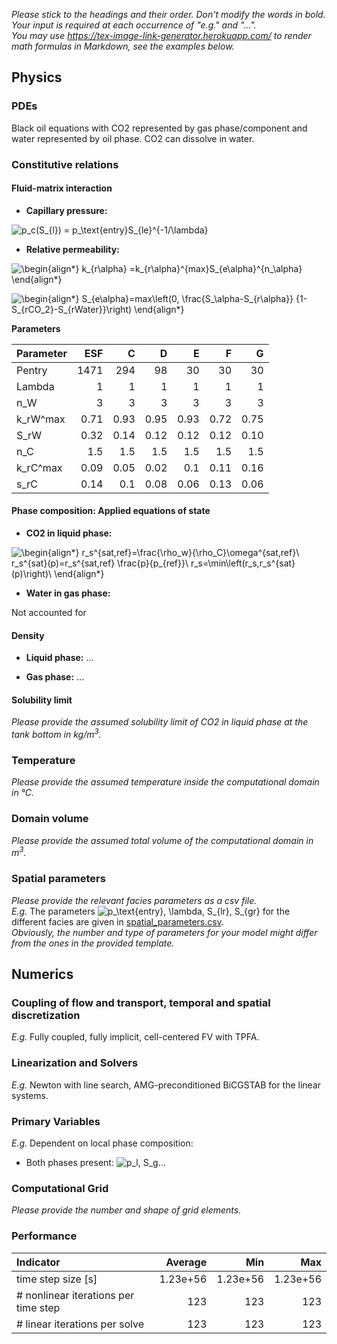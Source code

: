 _Please stick to the headings and their order. Don't modify the words in bold. Your input is required at each occurrence of "e.g." and "..."._<br>
_You may use https://tex-image-link-generator.herokuapp.com/ to render math formulas in Markdown, see the examples below._

## Physics

### PDEs

Black oil equations with CO2 represented by gas phase/component and water represented by oil phase. CO2 can dissolve in water. 


### Constitutive relations

#### Fluid-matrix interaction

* **Capillary pressure:** 

![p_c(S_{l}) = p_\text{entry}S_{le}^{-1/\lambda}](https://render.githubusercontent.com/render/math?math=%5Cdisplaystyle+p_c%28S_%7Bl%7D%29+%3D+p_%5Ctext%7Bentry%7DS_%7Ble%7D%5E%7B-1%2F%5Clambda%7D%0A)
  
* **Relative permeability:** 

![\begin{align*}
k_{r\alpha} =k_{r\alpha}^{max}S_{e\alpha}^{n_\alpha}
\end{align*}
](https://render.githubusercontent.com/render/math?math=%5Ccolor%7Bblack%7D%5Cdisplaystyle+%5Cbegin%7Balign%2A%7D%0Ak_%7Br%5Calpha%7D+%3Dk_%7Br%5Calpha%7D%5E%7Bmax%7DS_%7Be%5Calpha%7D%5E%7Bn_%5Calpha%7D%0A%5Cend%7Balign%2A%7D%0A)

![\begin{align*}
S_{e\alpha}=max\left(0, \frac{S_\alpha-S_{r\alpha}} {1-S_{rCO_2}-S_{rWater}}\right)
\end{align*}
](https://render.githubusercontent.com/render/math?math=%5Ccolor%7Bblack%7D%5Cdisplaystyle+%5Cbegin%7Balign%2A%7D%0AS_%7Be%5Calpha%7D%3Dmax%5Cleft%280%2C+%5Cfrac%7BS_%5Calpha-S_%7Br%5Calpha%7D%7D+%7B1-S_%7BrCO_2%7D-S_%7BrWater%7D%7D%5Cright%29%0A%5Cend%7Balign%2A%7D%0A)

**Parameters**

| Parameter | ESF |  C  |  D  |  E  |  F  |  G  |
|:----------|----:|----:|----:|----:|----:|----:|
|Pentry|1471| 294| 98|30| 30| 30|
|Lambda|1|1|1|1|1|1|
|n_W|3|3|3|3|3|3|
|k_rW^max| 0.71|0.93|      0.95|     0.93|    0.72|      0.75| 
|S_rW       |0.32 | 0.14| 0.12| 0.12| 0.12| 0.10|
|n_C|1.5|1.5|1.5|1.5|1.5|1.5|
|k_rC^max|0.09| 0.05| 0.02| 0.1| 0.11| 0.16|
|s_rC| 0.14| 0.1| 0.08| 0.06| 0.13| 0.06|
    

#### Phase composition: Applied equations of state

* **CO2 in liquid phase:** 

![\begin{align*}
r_s^{sat,ref}=\frac{\rho_w}{\rho_C}\omega^{sat,ref}\\
r_s^{sat}(p)=r_s^{sat,ref} \frac{p}{p_{ref}}\\
r_s=\min\left(r_s,r_s^{sat}(p)\right)\\
\end{align*}
](https://render.githubusercontent.com/render/math?math=%5Ccolor%7Bblack%7D%5Cdisplaystyle+%5Cbegin%7Balign%2A%7D%0Ar_s%5E%7Bsat%2Cref%7D%3D%5Cfrac%7B%5Crho_w%7D%7B%5Crho_C%7D%5Comega%5E%7Bsat%2Cref%7D%5C%5C%0Ar_s%5E%7Bsat%7D%28p%29%3Dr_s%5E%7Bsat%2Cref%7D+%5Cfrac%7Bp%7D%7Bp_%7Bref%7D%7D%5C%5C%0Ar_s%3D%5Cmin%5Cleft%28r_s%2Cr_s%5E%7Bsat%7D%28p%29%5Cright%29%5C%5C%0A%5Cend%7Balign%2A%7D%0A)

* **Water in gas phase:** 

Not accounted for

#### Density

* **Liquid phase:** ...

* **Gas phase:** ...

#### Solubility limit

_Please provide the assumed solubility limit of CO2 in liquid phase at the tank bottom in kg/m<sup>3</sup>._

### Temperature

_Please provide the assumed temperature inside the computational domain in °C._

### Domain volume

_Please provide the assumed total volume of the computational domain in m<sup>3</sup>._

### Spatial parameters

_Please provide the relevant facies parameters as a csv file._<br>
_E.g._ The parameters ![p_\text{entry}, \lambda, S_{lr}, S_{gr}](https://render.githubusercontent.com/render/math?math=%5Cdisplaystyle+p_%5Ctext%7Bentry%7D%2C+%5Clambda%2C+S_%7Blr%7D%2C+S_%7Bgr%7D%0A) for the different facies are given in [spatial_parameters.csv](spatial_parameters.csv).<br>
_Obviously, the number and type of parameters for your model might differ from the ones in the provided template._

## Numerics

### Coupling of flow and transport, temporal and spatial discretization

_E.g._ Fully coupled, fully implicit, cell-centered FV with TPFA.

### Linearization and Solvers

_E.g._ Newton with line search, AMG-preconditioned BiCGSTAB for the linear systems.

### Primary Variables

_E.g._ Dependent on local phase composition:
* Both phases present:
  ![p_l, S_g](https://render.githubusercontent.com/render/math?math=%5Ctextstyle+p_l%2C+S_g%0A)...

### Computational Grid

_Please provide the number and shape of grid elements._

### Performance

| Indicator                            |  Average |      Min |      Max |
|:-------------------------------------|---------:|---------:|---------:|
| time step size [s]                   | 1.23e+56 | 1.23e+56 | 1.23e+56 |
| # nonlinear iterations per time step |      123 |      123 |      123 |
| # linear iterations per solve        |      123 |      123 |      123 |
